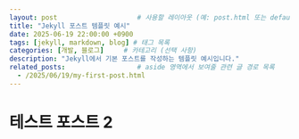 ```yaml
---
layout: post                    # 사용할 레이아웃 (예: post.html 또는 default.html)
title: "Jekyll 포스트 템플릿 예시"
date: 2025-06-19 22:00:00 +0900
tags: [jekyll, markdown, blog] # 태그 목록
categories: [개발, 블로그]     # 카테고리 (선택 사항)
description: "Jekyll에서 기본 포스트를 작성하는 템플릿 예시입니다."
related_posts:                  # aside 영역에서 보여줄 관련 글 경로 목록
  - /2025/06/19/my-first-post.html
---
```


# 테스트 포스트 2